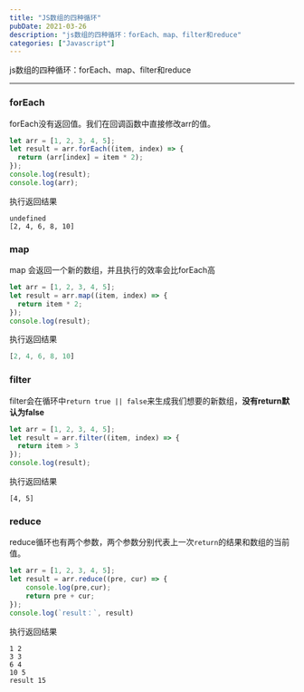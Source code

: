 ```yaml
---
title: "JS数组的四种循环"
pubDate: 2021-03-26
description: "js数组的四种循环：forEach、map、filter和reduce"
categories: ["Javascript"]
---
```


js数组的四种循环：forEach、map、filter和reduce


---

### forEach

forEach没有返回值。我们在回调函数中直接修改arr的值。

```JavaScript
let arr = [1, 2, 3, 4, 5];
let result = arr.forEach((item, index) => {
  return (arr[index] = item * 2);
});
console.log(result); 
console.log(arr); 
```
执行返回结果
```
undefined
[2, 4, 6, 8, 10]
```
### map
map 会返回一个新的数组，并且执行的效率会比forEach高
```JavaScript
let arr = [1, 2, 3, 4, 5];
let result = arr.map((item, index) => {
  return item * 2;
});
console.log(result);
```
执行返回结果
```JavaScript
[2, 4, 6, 8, 10]
```
### filter
filter会在循环中`return true || false`来生成我们想要的新数组，**没有return默认为false**
```JavaScript
let arr = [1, 2, 3, 4, 5];
let result = arr.filter((item, index) => {
  return item > 3
});
console.log(result);
```
执行返回结果
```
[4, 5]
```
### reduce
reduce循环也有两个参数，两个参数分别代表上一次`return`的结果和数组的当前值。
```JavaScript
let arr = [1, 2, 3, 4, 5];
let result = arr.reduce((pre, cur) => {
    console.log(pre,cur);
    return pre + cur;
});
console.log(`result：`, result)
```
执行返回结果
```
1 2
3 3
6 4
10 5
result 15
```